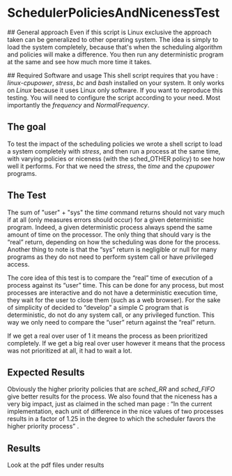 
# SchedulerPoliciesAndNicenessTest


## General approach
Even if this script is Linux exclusive the approach taken can be generalized to other operating system. The idea is simply to load the system completely, because that's when the scheduling algorithm and policies will make a difference. You then run any deterministic program at the same and see how much more time it takes.

## Required Software and usage
This shell script requires that you have : *linux-cpupower*, *stress*, *bc* and *bash* installed on your system. It only works on *Linux* because it uses Linux only software.
If you want to reproduce this testing. You will need to configure the script according to your need. Most importantly the *frequency* and *NormalFrequency*.

## The goal
To test the impact of the scheduling policies we wrote a shell script to load a system completely with *stress*, and then run a  process at the same time, with varying policies or niceness (with the sched_OTHER policy) to see how well it performs. For that we need the *stress*,  the *time* and the *cpupower* programs.

## The Test
The sum of "user" + "sys" the *time* command returns should not vary much if at all (only measures errors should occur) for a given deterministic program. Indeed, a given deterministic process always spend the same amount of time on the processor. The only thing that should vary is the “real” return, depending on how the scheduling was done for the process. Another thing to note is that the “sys” return is negligible or null for many programs as they do not need to perform system call or have privileged access.

The core idea of this test is to compare the “real” time of execution of a process against its “user” time. This can be done for any process, but most processes are interactive and do not have a deterministic execution time, they wait for the user to close them (such as a web browser). For the sake of simplicity of decided to “develop” a simple C program that is deterministic, do not do any system call, or any privileged function. This way we only need to compare the “user” return against the “real” return.

If we get a real over user of 1 it means the process as been prioritized completely.
If we get a big real over user however it means that the process was not prioritized at all, it had to wait a lot.

## Expected Results
Obviously the higher priority policies that are *sched_RR* and *sched_FIFO* give better results for the process. We also found that the niceness has a very big impact, just as claimed in the sched man page : “In the current implementation, each unit of difference in the nice values of two processes results in a factor of 1.25 in the degree to which the  scheduler  favors  the  higher  priority  process” .

## Results
Look at the pdf files under results
